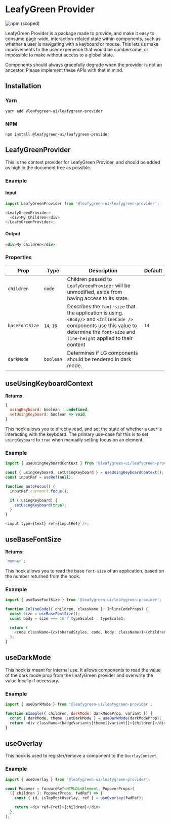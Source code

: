 # LeafyGreen Provider

![npm (scoped)](https://img.shields.io/npm/v/@leafygreen-ui/leafygreen-provider.svg)

LeafyGreen Provider is a package made to provide, and make it easy to consume page-wide, interaction-related state within components, such as whether a user is navigating with a keyboard or mouse. This lets us make improvements to the user experience that would be cumbersome, or impossible to make without access to a global state.

Components should always gracefully degrade when the provider is not an ancestor. Please implement these APIs with that in mind.

## Installation

### Yarn

```shell
yarn add @leafygreen-ui/leafygreen-provider
```

### NPM

```shell
npm install @leafygreen-ui/leafygreen-provider
```

## LeafyGreenProvider

This is the context provider for LeafyGreen Provider, and should be added as high in the document tree as possible.

### Example

#### Input

```js
import LeafyGreenProvider from '@leafygreen-ui/leafygreen-provider';

<LeafyGreenProvider>
  <div>My Children</div>
</LeafyGreenProvider>;
```

#### Output

```html
<div>My Children</div>
```

### Properties

| Prop           | Type       | Description                                                                                                                                                                               | Default |
| -------------- | ---------- | ----------------------------------------------------------------------------------------------------------------------------------------------------------------------------------------- | ------- |
| `children`     | `node`     | Children passed to `LeafyGreenProvider` will be unmodified, aside from having access to its state.                                                                                        |         |
| `baseFontSize` | `14`, `16` | Describes the `font-size` that the application is using. `<Body/>` and `<InlineCode />` components use this value to determine the `font-size` and `line-height` applied to their content | `14`    |
| `darkMode`     | `boolean`  | Determines if LG components should be rendered in dark mode.                                                                                                                              |         |

## useUsingKeyboardContext

**Returns:**

```js
{
  usingKeyboard: boolean | undefined,
  setUsingKeyboard: boolean => void,
}
```

This hook allows you to directly read, and set the state of whether a user is interacting with the keyboard. The primary use-case for this is to set `usingKeyboard` to `true` when manually setting focus on an element.

### Example

```js
import { useUsingKeyboardContext } from '@leafygreen-ui/leafygreen-provider';

const { usingKeyboard, setUsingKeyboard } = useUsingKeyboardContext();
const inputRef = useRef(null);

function autoFocus() {
  inputRef.current?.focus();

  if (!usingKeyboard) {
    setUsingKeyboard(true);
  }
}

<input type={text} ref={inputRef} />;
```

## useBaseFontSize

**Returns:**

```js
`number`;
```

This hook allows you to read the base `font-size` of an application, based on the number returned from the hook.

### Example

```js
import { useBaseFontSize } from '@leafygreen-ui/leafygreen-provider';

function InlineCode({ children, className }: InlineCodeProps) {
  const size = useBaseFontSize();
  const body = size === 16 ? typeScale2 : typeScale1;

  return (
    <code className={cx(sharedStyles, code, body, className)}>{children}</code>
  );
}
```

## useDarkMode

This hook is meant for internal use. It allows components to read the value of the dark mode prop from the LeafyGreen provider and overwrite the value locally if necessary.

### Example

```js
import { useDarkMode } from '@leafygreen-ui/leafygreen-provider';

function Example({ children, darkMode: darkModeProp, variant }) {
  const { darkMode, theme, setDarkMode } = useDarkMode(darkModeProp);
  return <div className={badgeVariants[theme][variant]}>{children}</div>;
}
```

## useOverlay

This hook is used to register/remove a component to the `OverlayContext`.

### Example

```js
import { useOverlay } from '@leafygreen-ui/leafygreen-provider';

const Popover = forwardRef<HTMLDivElement, PopoverProps>(
  ({ children }: PopoverProps, fwdRef) => {
    const { id, isTopMostOverlay, ref } = useOverlay(fwdRef);

    return <div ref={ref}>{children}</div>
  },
);
```
